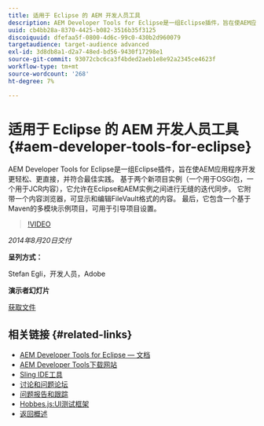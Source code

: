 ```yaml
---
title: 适用于 Eclipse 的 AEM 开发人员工具
description: AEM Developer Tools for Eclipse是一组Eclipse插件，旨在使AEM应用程序开发更轻松、更直接，并符合最佳实践。 基于两个新项目实例（一个用于OSGi包，一个用于JCR内容），它允许在Eclipse和AEM实例之间进行无缝的迭代同步。 它附带一个内容浏览器，可显示和编辑FileVault格式的内容。 最后，它包含一个基于Maven的多模块示例项目，可用于引导项目设置。
uuid: cb4bb28a-8370-4425-b082-3516b35f3125
discoiquuid: dfefaa5f-0800-4d6c-99c0-430b2d960079
targetaudience: target-audience advanced
exl-id: 3d8db8a1-d2a7-48ed-bd56-9430f17298e1
source-git-commit: 93072cbc6ca3f4bded2aeb1e8e92a2345ce4623f
workflow-type: tm+mt
source-wordcount: '268'
ht-degree: 7%

---
```


# 适用于 Eclipse 的 AEM 开发人员工具{#aem-developer-tools-for-eclipse}

AEM Developer Tools for Eclipse是一组Eclipse插件，旨在使AEM应用程序开发更轻松、更直接，并符合最佳实践。 基于两个新项目实例（一个用于OSGi包，一个用于JCR内容），它允许在Eclipse和AEM实例之间进行无缝的迭代同步。 它附带一个内容浏览器，可显示和编辑FileVault格式的内容。 最后，它包含一个基于Maven的多模块示例项目，可用于引导项目设置。

>[!VIDEO](https://video.tv.adobe.com/v/19465/?quality=9)

*2014年8月20日交付*

**呈列方式：**

Stefan Egli，开发人员，Adobe

**演示者幻灯片**

[获取文件](assets/aem-dev-tools-cq-gems.pdf)

## 相关链接 {#related-links}

* [AEM Developer Tools for Eclipse — 文档](http://docs.adobe.com/docs/en/dev-tools/aem-eclipse.html)
* [AEM Developer Tools下载网站](http://eclipse.adobe.com/aem/dev-tools/)
* [Sling IDE工具](https://sling.apache.org/documentation/development/ide-tooling.html)
* [讨论和问题论坛](http://help-forums.adobe.com/content/adobeforums/en/experience-manager-forum/adobe-experience-manager.html)
* [问题报告和跟踪](https://github.com/Adobe-Marketing-Cloud/aem-eclipse-developer-tools/issues)
* [Hobbes.js:UI测试框架](http://docs.adobe.com/docs/en/aem/6-0/develop/components/hobbes.html)
* [返回概述](https://helpx.adobe.com/experience-manager/kt/eseminars/gems/aem-index.html)
